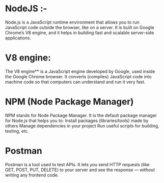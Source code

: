 # NodeJS :- 
  Node.js is a JavaScript runtime environment that allows you to run JavaScript code outside the browser, like on a server.
  It is built on Google Chrome’s V8 engine, and it helps in building fast and scalable server-side applications.

# V8 engine:
  The V8 engine** is a JavaScript engine developed by Google, used inside the Google Chrome browser.
  It converts (compiles) JavaScript code into machine code so that computers can understand and run it very fast.

# NPM (Node Package Manager)
  NPM stands for Node Package Manager.
  It is the default package manager for Node.js that helps you to:
  Install packages (libraries/tools) made by others
  Manage dependencies in your project
  Run useful scripts for building, testing, etc.

# Postman
  Postman is a tool used to test APIs.
  It lets you send HTTP requests (like GET, POST, PUT, DELETE) to your server and see the response — without writing any frontend code.